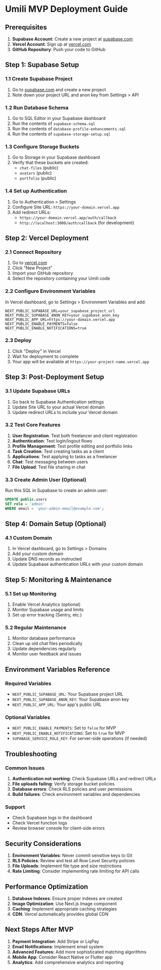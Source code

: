 # Umili MVP Deployment Guide

## Prerequisites

1. **Supabase Account**: Create a new project at [supabase.com](https://supabase.com)
2. **Vercel Account**: Sign up at [vercel.com](https://vercel.com)
3. **GitHub Repository**: Push your code to GitHub

## Step 1: Supabase Setup

### 1.1 Create Supabase Project

1. Go to [supabase.com](https://supabase.com) and create a new project
2. Note down your project URL and anon key from Settings > API

### 1.2 Run Database Schema

1. Go to SQL Editor in your Supabase dashboard
2. Run the contents of `supabase-schema.sql`
3. Run the contents of `database-profile-enhancements.sql`
4. Run the contents of `supabase-storage-setup.sql`

### 1.3 Configure Storage Buckets

1. Go to Storage in your Supabase dashboard
2. Verify that these buckets are created:
   - `chat-files` (public)
   - `avatars` (public)
   - `portfolio` (public)

### 1.4 Set up Authentication

1. Go to Authentication > Settings
2. Configure Site URL: `https://your-domain.vercel.app`
3. Add redirect URLs:
   - `https://your-domain.vercel.app/auth/callback`
   - `http://localhost:3000/auth/callback` (for development)

## Step 2: Vercel Deployment

### 2.1 Connect Repository

1. Go to [vercel.com](https://vercel.com)
2. Click "New Project"
3. Import your GitHub repository
4. Select the repository containing your Umili code

### 2.2 Configure Environment Variables

In Vercel dashboard, go to Settings > Environment Variables and add:

```
NEXT_PUBLIC_SUPABASE_URL=your_supabase_project_url
NEXT_PUBLIC_SUPABASE_ANON_KEY=your_supabase_anon_key
NEXT_PUBLIC_APP_URL=https://your-domain.vercel.app
NEXT_PUBLIC_ENABLE_PAYMENTS=false
NEXT_PUBLIC_ENABLE_NOTIFICATIONS=true
```

### 2.3 Deploy

1. Click "Deploy" in Vercel
2. Wait for deployment to complete
3. Your app will be available at `https://your-project-name.vercel.app`

## Step 3: Post-Deployment Setup

### 3.1 Update Supabase URLs

1. Go back to Supabase Authentication settings
2. Update Site URL to your actual Vercel domain
3. Update redirect URLs to include your Vercel domain

### 3.2 Test Core Features

1. **User Registration**: Test both freelancer and client registration
2. **Authentication**: Test login/logout flows
3. **Profile Management**: Test profile editing and portfolio links
4. **Task Creation**: Test creating tasks as a client
5. **Applications**: Test applying to tasks as a freelancer
6. **Chat**: Test messaging between users
7. **File Upload**: Test file sharing in chat

### 3.3 Create Admin User (Optional)

Run this SQL in Supabase to create an admin user:

```sql
UPDATE public.users
SET role = 'admin'
WHERE email = 'your-admin-email@example.com';
```

## Step 4: Domain Setup (Optional)

### 4.1 Custom Domain

1. In Vercel dashboard, go to Settings > Domains
2. Add your custom domain
3. Update DNS records as instructed
4. Update Supabase authentication URLs with your custom domain

## Step 5: Monitoring & Maintenance

### 5.1 Set up Monitoring

1. Enable Vercel Analytics (optional)
2. Monitor Supabase usage and limits
3. Set up error tracking (Sentry, etc.)

### 5.2 Regular Maintenance

1. Monitor database performance
2. Clean up old chat files periodically
3. Update dependencies regularly
4. Monitor user feedback and issues

## Environment Variables Reference

### Required Variables

- `NEXT_PUBLIC_SUPABASE_URL`: Your Supabase project URL
- `NEXT_PUBLIC_SUPABASE_ANON_KEY`: Your Supabase anon key
- `NEXT_PUBLIC_APP_URL`: Your app's public URL

### Optional Variables

- `NEXT_PUBLIC_ENABLE_PAYMENTS`: Set to `false` for MVP
- `NEXT_PUBLIC_ENABLE_NOTIFICATIONS`: Set to `true` for MVP
- `SUPABASE_SERVICE_ROLE_KEY`: For server-side operations (if needed)

## Troubleshooting

### Common Issues

1. **Authentication not working**: Check Supabase URLs and redirect URLs
2. **File uploads failing**: Verify storage bucket policies
3. **Database errors**: Check RLS policies and user permissions
4. **Build failures**: Check environment variables and dependencies

### Support

- Check Supabase logs in the dashboard
- Check Vercel function logs
- Review browser console for client-side errors

## Security Considerations

1. **Environment Variables**: Never commit sensitive keys to Git
2. **RLS Policies**: Review and test all Row Level Security policies
3. **File Uploads**: Implement file type and size restrictions
4. **Rate Limiting**: Consider implementing rate limiting for API calls

## Performance Optimization

1. **Database Indexes**: Ensure proper indexes are created
2. **Image Optimization**: Use Next.js Image component
3. **Caching**: Implement appropriate caching strategies
4. **CDN**: Vercel automatically provides global CDN

## Next Steps After MVP

1. **Payment Integration**: Add Stripe or LiqPay
2. **Email Notifications**: Implement email system
3. **Advanced Features**: Add more sophisticated matching algorithms
4. **Mobile App**: Consider React Native or Flutter app
5. **Analytics**: Add comprehensive analytics and reporting
